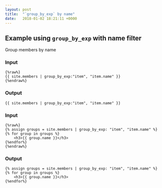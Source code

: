 ```yaml
---
layout: post
title:  "`group_by_exp` by name"
date:   2018-01-02 18:21:11 +0000
---
```


## Example using `group_by_exp` with name filter

Group members by name

### Input
```
{%raw%}
{{ site.members | group_by_exp:"item", "item.name" }}
{%endraw%}
```


### Output
```
{{ site.members | group_by_exp:"item", "item.name" }}
```


### Input
```
{%raw%}
{% assign groups = site.members | group_by_exp: "item", "item.name" %}
{% for group in groups %}
    <h3>{{ group.name }}</h3>
{%endfor%}
{%endraw%}
```


### Output
```
{% assign groups = site.members | group_by_exp: "item", "item.name" %}
{% for group in groups %}
    <h3>{{ group.name }}</h3>
{%endfor%}
```
